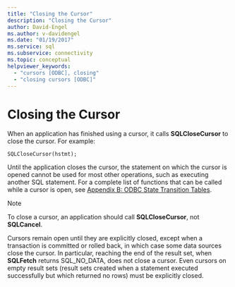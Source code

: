 ```yaml
---
title: "Closing the Cursor"
description: "Closing the Cursor"
author: David-Engel
ms.author: v-davidengel
ms.date: "01/19/2017"
ms.service: sql
ms.subservice: connectivity
ms.topic: conceptual
helpviewer_keywords:
  - "cursors [ODBC], closing"
  - "closing cursors [ODBC]"
---
```

# Closing the Cursor
When an application has finished using a cursor, it calls **SQLCloseCursor** to close the cursor. For example:  
  
```  
SQLCloseCursor(hstmt);  
```  
  
 Until the application closes the cursor, the statement on which the cursor is opened cannot be used for most other operations, such as executing another SQL statement. For a complete list of functions that can be called while a cursor is open, see [Appendix B: ODBC State Transition Tables](../../../odbc/reference/appendixes/appendix-b-odbc-state-transition-tables.md).  
  
> [!NOTE]  
>  To close a cursor, an application should call **SQLCloseCursor**, not **SQLCancel**.  
  
 Cursors remain open until they are explicitly closed, except when a transaction is committed or rolled back, in which case some data sources close the cursor. In particular, reaching the end of the result set, when **SQLFetch** returns SQL_NO_DATA, does not close a cursor. Even cursors on empty result sets (result sets created when a statement executed successfully but which returned no rows) must be explicitly closed.
